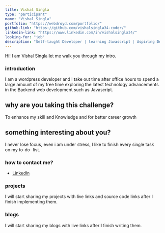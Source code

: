 ```yaml
---
title: Vishal Singla
type: "participant"
name: "Vishal Singla"
portfolio: "https://webdroyd.com/portfolio/"
github-link: "https://github.com/vishalsingla34-coder/"
linkedin-link: "https://www.linkedin.com/in/vishalsingla34/"
looking-for: "job"
description: "Self-taught Developer | learning Javascript | Aspiring Developer"
---
```


Hi! I am Vishal Singla let me walk you through my intro.

### introduction

I am a wordpress developer and I take out time after office hours to spend a large amount of my free time exploring the latest technology advancements in the Backend web development such as Javascript.

## why are you taking this challenge?

To enhance my skill and Knowledge and for better career growth

## something interesting about you?

I never lose focus, even i am under stress, I like to finish every single task on my to-do- list.

### how to contact me?

- [LinkedIn](https://www.linkedin.com/in/vishalsingla34/)

### projects

I will start sharing my projects with live links and source code links after I finish implementing them.

### blogs

I will start sharing my blogs with live links after I finish writing them.

